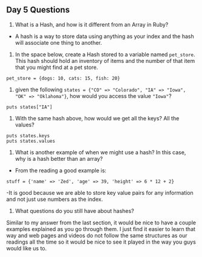 ## Day 5 Questions

1. What is a Hash, and how is it different from an Array in Ruby?

* A hash is a way to store data using anything as your index and the hash will associate one thing to another.

1. In the space below, create a Hash stored to a variable named `pet_store`.  This hash should hold an inventory of items and the number of that item that you might find at a pet store.
```
pet_store = {dogs: 10, cats: 15, fish: 20}
```
1. given the following `states = {"CO" => "Colorado", "IA" => "Iowa", "OK" => "Oklahoma"}`, how would you access the value `"Iowa"`?

```
puts states["IA"]
```

1. With the same hash above, how would we get all the keys?  All the values?
```
puts states.keys
puts states.values
```
1. What is another example of when we might use a hash?  In this case, why is a hash better than an array?

* From the reading a good example is:
```
stuff = {'name' => 'Zed', 'age' => 39, 'height' => 6 * 12 + 2}
```
  -It is good because we are able to store key value pairs for any information and not just use numbers as the index.

1. What questions do you still have about hashes?

Similar to my answer from the last section, it would be nice to have a couple examples explained as you go through them. I just find it easier to learn that way and web pages and videos do not follow the same structures as our readings all the time so it would be nice to see it played in the way you guys would like us to. 
